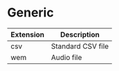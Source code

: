 # Generic

| Extension | Description       |
| --------- | ----------------- |
| csv       | Standard CSV file |
| wem       | Audio file        |
